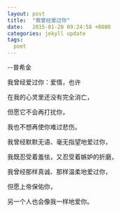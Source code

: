 ```yaml
---
layout: post
title:  "我曾经爱过你"
date:   2015-01-28 09:24:58 +0800
categories: jekyll update
tags:
  poet 
---
```

  --普希金

我曾经爱过你：爱情，也许

在我的心灵里还没有完全消亡，

但愿它不会再打扰你，

我也不想再使你难过悲伤。

我曾经默默无语、毫无指望地爱过你，

我既忍受着羞怯，又忍受着嫉妒的折磨，

我曾经那样真诚、那样温柔地爱过你，

但愿上帝保佑你，

另一个人也会像我一样地爱你。
